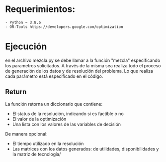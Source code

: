 # Requerimientos:
    - Python ~ 3.8.6
    - OR-Tools https://developers.google.com/optimization


# Ejecución
en el archivo mezcla.py se debe llamar a la función "mezcla" especificando los parametros solicitados. A través de la misma sea realiza todo el proceso de generación de los datos y de resolución del problema. Lo que realiza cada parámetro está especificado en el código.

## Return
La función retorna un diccionario que contiene:
- El status de la resolución, indicando si es factible o no
- El valor de la optimización
- Una lista con los valores de las variables de decisión

De manera opcional:
- El tiempo utilizado en la resolución
- Las matrices con los datos generados: de utilidades, disponibilidades y la matriz de tecnología/